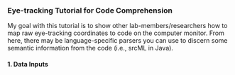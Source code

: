 ### Eye-tracking Tutorial for Code Comprehension
My goal with this tutorial is to show other lab-members/researchers how to map raw 
eye-tracking coordinates to code on the computer monitor. From here, there may be language-specific parsers you can use to discern some semantic information from the code (i.e., srcML in Java).

#### 1. Data Inputs
